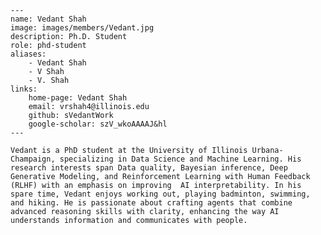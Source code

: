 
    ---
    name: Vedant Shah
    image: images/members/Vedant.jpg
    description: Ph.D. Student
    role: phd-student
    aliases:
        - Vedant Shah
        - V Shah
        - V. Shah
    links: 
        home-page: Vedant Shah
        email: vrshah4@illinois.edu
        github: sVedantWork
        google-scholar: szV_wkoAAAAJ&hl
    ---

    Vedant is a PhD student at the University of Illinois Urbana-Champaign, specializing in Data Science and Machine Learning. His research interests span Data quality, Bayesian inference, Deep Generative Modeling, and Reinforcement Learning with Human Feedback (RLHF) with an emphasis on improving  AI interpretability. In his spare time, Vedant enjoys working out, playing badminton, swimming, and hiking. He is passionate about crafting agents that combine advanced reasoning skills with clarity, enhancing the way AI understands information and communicates with people.
    